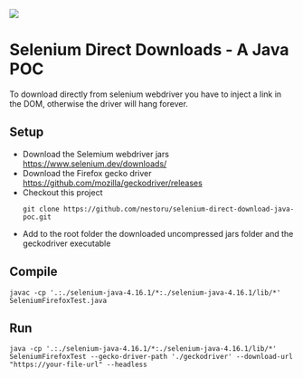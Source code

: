 [![](https://www.paypalobjects.com/en_US/i/btn/btn_donateCC_LG.gif)](https://www.paypal.com/donate/?hosted_button_id=58F9TDDRBND4L)

# Selenium Direct Downloads - A Java POC
To download directly from selenium webdriver you have to inject a link in the DOM, otherwise the driver will hang forever.

## Setup
- Download the Selemium webdriver jars https://www.selenium.dev/downloads/
- Download the Firefox gecko driver https://github.com/mozilla/geckodriver/releases
- Checkout this project
  ```
  git clone https://github.com/nestoru/selenium-direct-download-java-poc.git
  ```
- Add to the root folder the downloaded uncompressed jars folder and the geckodriver executable

## Compile
```
javac -cp '.:./selenium-java-4.16.1/*:./selenium-java-4.16.1/lib/*' SeleniumFirefoxTest.java
```

## Run
```
java -cp '.:./selenium-java-4.16.1/*:./selenium-java-4.16.1/lib/*' SeleniumFirefoxTest --gecko-driver-path './geckodriver' --download-url "https://your-file-url" --headless
```

